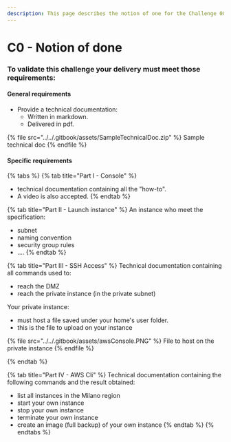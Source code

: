 ```yaml
---
description: This page describes the notion of one for the Challenge 00
---
```


# C0 - Notion of done

### To validate this challenge your delivery must meet those requirements:

#### General requirements

* Provide a technical documentation:
  * Written in markdown.
  * Delivered in pdf.

{% file src="../../.gitbook/assets/SampleTechnicalDoc.zip" %}
Sample technical doc
{% endfile %}

#### Specific requirements

{% tabs %}
{% tab title="Part I - Console" %}
* technical documentation containing all the "how-to".
* A video is also accepted.
{% endtab %}

{% tab title="Part II - Launch instance" %}
An instance who meet the specification:

* subnet
* naming convention
* security group rules
* ....
{% endtab %}

{% tab title="Part III - SSH Access" %}
Technical documentation containing all commands used to:

* reach the DMZ
* reach the private instance (in the private subnet)

Your private instance:

* must host a file saved under your home's user folder.
* this is the file to upload on your instance

{% file src="../../.gitbook/assets/awsConsole.PNG" %}
File to host on the private instance
{% endfile %}

&#x20;
{% endtab %}

{% tab title="Part IV - AWS Cli" %}
Technical documentation containing the following commands and the result obtained:

* list all instances in the Milano region
* start your own instance
* stop your own instance
* terminate your own instance
* create an image (full backup) of your own instance
{% endtab %}
{% endtabs %}

